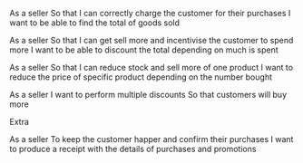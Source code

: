 As a seller
So that I can correctly charge the customer for their purchases
I want to be able to find the total of goods sold

As a seller
So that I can get sell more and incentivise the customer to spend more
I want to be able to discount the total depending on much is spent

As a seller
So that I can reduce stock and sell more of one product
I want to reduce the price of specific product depending on the number bought

As a seller
I want to perform multiple discounts
So that customers will buy more

Extra

As a seller
To keep the customer happer and confirm their purchases
I want to produce a receipt with the details of purchases and promotions
